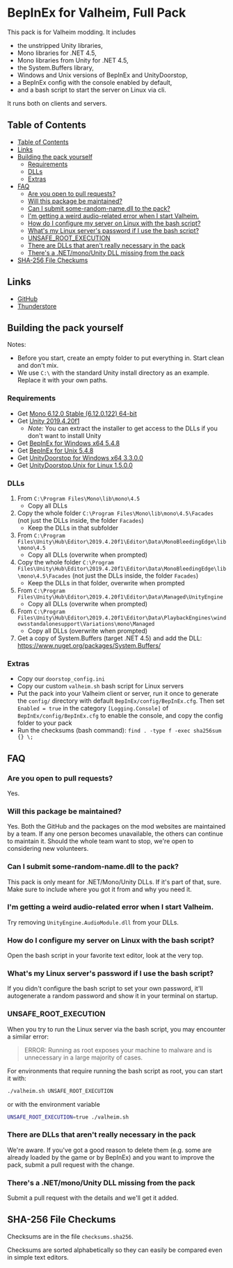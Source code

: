 # BepInEx for Valheim, Full Pack

This pack is for Valheim modding. It includes

* the unstripped Unity libraries,
* Mono libraries for .NET 4.5,
* Mono libraries from Unity for .NET 4.5,
* the System.Buffers library,
* Windows and Unix versions of BepInEx and UnityDoorstop,
* a BepInEx config with the console enabled by default,
* and a bash script to start the server on Linux via cli.

It runs both on clients and servers.

## Table of Contents

* [Table of Contents](#table-of-contents)
* [Links](#links)
* [Building the pack yourself](#building-the-pack-yourself)
    + [Requirements](#requirements)
    + [DLLs](#dlls)
    + [Extras](#extras)
* [FAQ](#faq)
    + [Are you open to pull requests?](#are-you-open-to-pull-requests)
    + [Will this package be maintained?](#will-this-package-be-maintained)
    + [Can I submit some-random-name.dll to the pack?](#can-i-submit-some-random-namedll-to-the-pack)
    + [I'm getting a weird audio-related error when I start Valheim.](#im-getting-a-weird-audio-related-error-when-i-start-valheim)
    + [How do I configure my server on Linux with the bash script?](#how-do-i-configure-my-server-on-linux-with-the-bash-script)
    + [What's my Linux server's password if I use the bash script?](#whats-my-linux-servers-password-if-i-use-the-bash-script)
    + [UNSAFE_ROOT_EXECUTION](#unsafe_root_execution)
    + [There are DLLs that aren't really necessary in the pack](#there-are-dlls-that-arent-really-necessary-in-the-pack)
    + [There's a .NET/mono/Unity DLL missing from the pack](#theres-a-netmonounity-dll-missing-from-the-pack)
* [SHA-256 File Checkums](#sha-256-file-checkums)

## Links

* [GitHub](https://github.com/U-1F31A/BepInEx_Valheim_Full)
* [Thunderstore](https://valheim.thunderstore.io/package/1F31A/BepInEx_Valheim_Full)

## Building the pack yourself

Notes:

* Before you start, create an empty folder to put everything in. Start clean and don't mix.
* We use `C:\` with the standard Unity install directory as an example. Replace it with your own paths.

### Requirements

* Get [Mono 6.12.0 Stable (6.12.0.122) 64-bit](https://www.mono-project.com/download/stable/)
* Get [Unity 2019.4.20f1](https://unity3d.com/get-unity/download/archive)
	* *Note:* You can extract the installer to get access to the DLLs if you don't want to install Unity
* Get [BepInEx for Windows x64 5.4.8](https://github.com/BepInEx/BepInEx/releases/tag/v5.4.8)
* Get [BepInEx for Unix 5.4.8](https://github.com/BepInEx/BepInEx/releases/tag/v5.4.8)
* Get [UnityDoorstop for Windows x64 3.3.0.0](https://github.com/NeighTools/UnityDoorstop/releases/tag/v3.3.0.0)
* Get [UnityDoorstop.Unix for Linux 1.5.0.0](https://github.com/NeighTools/UnityDoorstop.Unix/releases/tag/v1.5.0.0)

### DLLs

1. From `C:\Program Files\Mono\lib\mono\4.5`
	* Copy all DLLs
2. Copy the whole folder `C:\Program Files\Mono\lib\mono\4.5\Facades` (not just the DLLs inside, the folder `Facades`)
	* Keep the DLLs in that subfolder
3. From `C:\Program Files\Unity\Hub\Editor\2019.4.20f1\Editor\Data\MonoBleedingEdge\lib\mono\4.5`
	* Copy all DLLs (overwrite when prompted)
4. Copy the whole folder `C:\Program Files\Unity\Hub\Editor\2019.4.20f1\Editor\Data\MonoBleedingEdge\lib\mono\4.5\Facades` (not just the DLLs inside, the folder `Facades`)
	* Keep the DLLs in that folder, overwrite when prompted
5. From `C:\Program Files\Unity\Hub\Editor\2019.4.20f1\Editor\Data\Managed\UnityEngine`
	* Copy all DLLs (overwrite when prompted)
6. From `C:\Program Files\Unity\Hub\Editor\2019.4.20f1\Editor\Data\PlaybackEngines\windowsstandalonesupport\Variations\mono\Managed`
	* Copy all DLLs (overwrite when prompted)
7. Get a copy of System.Buffers (target .NET 4.5) and add the DLL: https://www.nuget.org/packages/System.Buffers/

### Extras

* Copy our `doorstop_config.ini`
* Copy our custom `valheim.sh` bash script for Linux servers
* Put the pack into your Valheim client or server, run it once to generate the `config/` directory with default `BepInEx/config/BepInEx.cfg`. Then set `Enabled = true` in the category `[Logging.Console]` of `BepInEx/config/BepInEx.cfg` to enable the console, and copy the config folder to your pack
* Run the checksums (bash command): `find . -type f -exec sha256sum {} \;`

## FAQ

### Are you open to pull requests?

Yes.

### Will this package be maintained?

Yes. Both the GitHub and the packages on the mod websites are maintained by a team. If any one person becomes unavailable, the others can continue to maintain it. Should the whole team want to stop, we're open to considering new volunteers.

### Can I submit some-random-name.dll to the pack?

This pack is only meant for .NET/Mono/Unity DLLs. If it's part of that, sure. Make sure to include where you got it from and why you need it.

### I'm getting a weird audio-related error when I start Valheim.

Try removing `UnityEngine.AudioModule.dll` from your DLLs.

### How do I configure my server on Linux with the bash script?

Open the bash script in your favorite text editor, look at the very top.

### What's my Linux server's password if I use the bash script?

If you didn't configure the bash script to set your own password, it'll autogenerate a random password and show it in your terminal on startup.

### UNSAFE_ROOT_EXECUTION

When you try to run the Linux server via the bash script, you may encounter a similar error:

> ERROR: Running as root exposes your machine to malware and is unnecessary in a large majority of cases.

For environments that require running the bash script as root, you can start it with:

```sh
./valheim.sh UNSAFE_ROOT_EXECUTION
```

or with the environment variable

```sh
UNSAFE_ROOT_EXECUTION=true ./valheim.sh
```

### There are DLLs that aren't really necessary in the pack

We're aware. If you've got a good reason to delete them (e.g. some are already loaded by the game or by BepInEx) and you want to improve the pack, submit a pull request with the change.

### There's a .NET/mono/Unity DLL missing from the pack

Submit a pull request with the details and we'll get it added.

## SHA-256 File Checkums

Checksums are in the file `checksums.sha256`.

Checksums are sorted alphabetically so they can easily be compared even in simple text editors.
